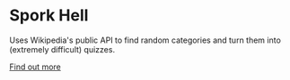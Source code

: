 # Spork Hell

Uses Wikipedia's public API to find random categories and turn them into (extremely difficult) quizzes.

[Find out more](https://gregtyler.co.uk/blog/generative-quizzing)
